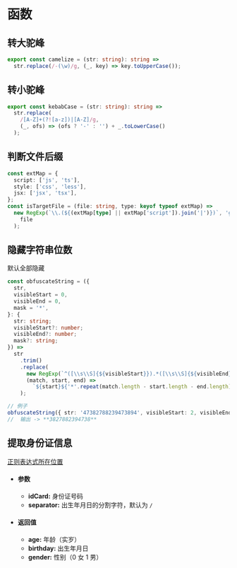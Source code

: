 # 函数

## 转大驼峰

```ts
export const camelize = (str: string): string =>
  str.replace(/-(\w)/g, (_, key) => key.toUpperCase());
```

## 转小驼峰

```ts
export const kebabCase = (str: string): string =>
  str.replace(
    /[A-Z]+(?![a-z])|[A-Z]/g,
    (_, ofs) => (ofs ? '-' : '') + _.toLowerCase()
  );
```

## 判断文件后缀

```ts
const extMap = {
  script: ['js', 'ts'],
  style: ['css', 'less'],
  jsx: ['jsx', 'tsx'],
};
const isTargetFile = (file: string, type: keyof typeof extMap) =>
  new RegExp(`\\.(${(extMap[type] || extMap['script']).join('|')})`, 'g').test(
    file
  );
```

## 隐藏字符串位数

默认全部隐藏

```ts
const obfuscateString = ({
  str,
  visibleStart = 0,
  visibleEnd = 0,
  mask = '*',
}: {
  str: string;
  visibleStart?: number;
  visibleEnd?: number;
  mask?: string;
}) =>
  str
    .trim()
    .replace(
      new RegExp(`^([\\s\\S]{${visibleStart}}).*([\\s\\S]{${visibleEnd}})$`),
      (match, start, end) =>
        `${start}${'*'.repeat(match.length - start.length - end.length)}${end}`
    );

// 例子
obfuscateString({ str: '47382788239473894', visibleStart: 2, visibleEnd: 2 });
//  输出 -> **3827882394738**
```

## 提取身份证信息

[正则表达式所在位置](./regexp#isIdCardregexp)

- #### 参数

  - **idCard:** 身份证号码
  - **separator:** 出生年月日的分割字符，默认为 `/`

- #### 返回值

  - **age:** 年龄（实岁）
  - **birthday:** 出生年月日
  - **gender:** 性别（0 女 1 男）

<DemoBlock src='javascript/getIdCardInfo.ts'>
<template #demo>

```ts
import getIdCardInfo from './getIdCardInfo';

const info = getIdCardInfo('310401200001243822');
console.log('info: ', info);
// { age: 24, birthday: '2000/01/24', gender: 0 }
```
</template>
</DemoBlock>
